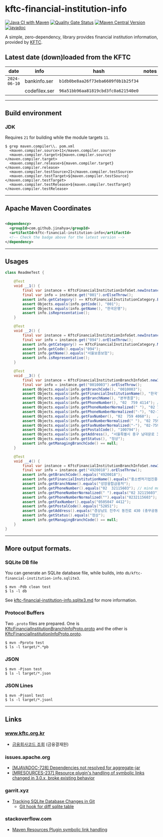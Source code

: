 # kftc-financial-institution-info

[![Java CI with Maven](https://github.com/jinahya/kftc-financial-institution-info/actions/workflows/maven.yml/badge.svg)](https://github.com/jinahya/kftc-financial-institution-info/actions/workflows/maven.yml)
[![Quality Gate Status](https://sonarcloud.io/api/project_badges/measure?project=jinahya_kftc-financial-institution-info&metric=alert_status)](https://sonarcloud.io/summary/new_code?id=jinahya_kftc-financial-institution-info)
[![Maven Central Version](https://img.shields.io/maven-central/v/com.github.jinahya/kftc-financial-institution-info)](https://search.maven.org/artifact/com.github.jinahya/kftc-financial-institution-info)
[![javadoc](https://javadoc.io/badge2/com.github.jinahya/kftc-financial-institution-info/javadoc.svg)](https://javadoc.io/doc/com.github.jinahya/kftc-financial-institution-info)

A simple, zero-dependency, library provides financial institution information, provided
by [KFTC](https://www.kftc.or.kr/kftc/data/EgovBankListMove.do).

## Latest date (down)loaded from the KFTC

| date         | info          | hash                               | notes |
|--------------|---------------|------------------------------------|-------|
| `2024-06-10` | bankinfo.ser  | `b1db0be8aa26f73eba6609f0b1b25f34` |       |
|              | codefilex.ser | `96a51bb96aa81819cbd3fc0a621540e0` |       |

---

## Build environment

### JDK

Requires `21` for building while the module targets `11`.

```text
$ grep maven.compiler\\. pom.xml
  <maven.compiler.source>11</maven.compiler.source>
  <maven.compiler.target>${maven.compiler.source}</maven.compiler.target>
  <maven.compiler.release>${maven.compiler.target}</maven.compiler.release>
  <maven.compiler.testSource>21</maven.compiler.testSource>
  <maven.compiler.testTarget>${maven.compiler.testSource}</maven.compiler.testTarget>
  <maven.compiler.testRelease>${maven.compiler.testTarget}</maven.compiler.testRelease>
```

---

## Apache Maven Coordinates

```xml

<dependency>
  <groupId>com.github.jinahya</groupId>
  <artifactId>kftc-financial-institution-info</artifactId>
  <!-- Check the badge above for the latest version -->
</dependency>
```

---

## Usages

```java
class ReadmeTest {

    @Test
    void __1() {
        final var instance = KftcFinancialInstitutionInfoSet.newInstance();
        final var info = instance.get("001").orElseThrow();
        assert info.getCategory() == KftcFinancialInstitutionCategory.BANK;
        assert Objects.equals(info.getCode(), "001");
        assert Objects.equals(info.getName(), "한국은행");
        assert info.isRepresentative();
    }

    @Test
    void __2() {
        final var instance = KftcFinancialInstitutionInfoSet.newInstance();
        final var info = instance.get("094").orElseThrow();
        assert info.getCategory() == KftcFinancialInstitutionCategory.MISC;
        assert info.getCode().equals("094");
        assert info.getName().equals("서울보증보험");
        assert info.isRepresentative();
    }

    @Test
    void __3() {
        final var instance = KftcFinancialInstitutionBranchInfoSet.newInstance();
        final var info = instance.get("0010003").orElseThrow();
        assert Objects.equals(info.getBranchCode(), "0010003");
        assert Objects.equals(info.getFinancialInstitutionName(), "한국");
        assert Objects.equals(info.getBranchName(), "본부총괄");
        assert Objects.equals(info.getPhoneNumber(), "02  759 4114"); // mind multiple spaces
        assert Objects.equals(info.getPhoneNumberNormalized(" "), "02 759 4114");
        assert Objects.equals(info.getPhoneNumberNormalized("-"), "02-759-4114");
        assert Objects.equals(info.getFaxNumber(), "02  759 4060");   // mind multiple spaces
        assert Objects.equals(info.getFaxNumberNormalized(" "), "02 759 4060");
        assert Objects.equals(info.getFaxNumberNormalized("-"), "02-759-4060");
        assert Objects.equals(info.getPostalCode(), "100794");
        assert Objects.equals(info.getAddress(), "서울특별시 중구 남대문로 39");
        assert Objects.equals(info.getStatus(), "정상");
        assert info.getManagingBranchCode() == null;
    }

    @Test
    void __4() {
        final var instance = KftcFinancialInstitutionBranchInfoSet.newInstance();
        final var info = instance.get("4920018").orElseThrow();
        assert info.getBranchCode().equals("4920018");
        assert info.getFinancialInstitutionName().equals("중소벤처기업진흥공단");
        assert info.getBranchName().equals("성장융합금융처");
        assert info.getPhoneNumber().equals("02  32115603"); // mind multiple spaces
        assert info.getPhoneNumberNormalized(" ").equals("02 32115603");
        assert info.getPhoneNumberNormalized("").equals("0232115603");
        assert info.getFaxNumber().equals("0505047 4412");
        assert info.getPostalCode().equals("52851");
        assert info.getAddress().equals("경상남도 진주시 동진로 430 (충무공동) 중소벤처기업진흥공단");
        assert info.getStatus().equals("정상");
        assert info.getManagingBranchCode() == null;
    }
}
```

---

## More output formats.

### SQLite DB file

You can generate an SQLite database file, while builds, into `db/kftc-financial-institution-info.sqlite3`.

```shell
$ mvn -Pdb clean test
$ ls -l db
```

See [kftc-financial-institution-info.sqlite3.md](db/kftc-financial-institution-info.sqlite3.md) for more information.

### Protocol Buffers

Two `.proto` files are
prepared. One
is [KftcFinancialInstitutionBranchInfoProto.proto](src/test/resources-proto/KftcFinancialInstitutionBranchInfoProto.proto)
and the other is
[KftcFinancialInstitutionInfoProto.proto](src/test/resources-proto/KftcFinancialInstitutionInfoProto.proto).

```commandline
$ mvn -Pproto test
$ ls -l target/*.*pb
```

### JSON

```commandline
$ mvn -Pjson test
$ ls -l target/*.json
```

### JSON Lines

```commandline
$ mvn -Pjsonl test
$ ls -l target/*.jsonl
```

---

## Links

### www.kftc.org.kr

* [금융회사코드 조회](https://www.kftc.or.kr/archive/bankListByCode) (금융결재원)

### issues.apache.org

* [\[MJAVADOC-728\] Dependencies not resolved for aggregate-jar
  ](https://issues.apache.org/jira/browse/MJAVADOC-728)
* [\[MRESOURCES-237\] Resource plugin's handling of symbolic links changed in 3.0.x, broke existing behavior](https://issues.apache.org/jira/browse/MRESOURCES-237)

### garrit.xyz

* [Tracking SQLite Database Changes in Git](https://garrit.xyz/posts/2023-11-01-tracking-sqlite-database-changes-in-git)
    * [Git hook for diff sqlite table](https://stackoverflow.com/a/21789167/330457)

### stackoverflow.com

* [Maven Resources Plugin symbolic link handling](https://stackoverflow.com/q/40346225/330457)
